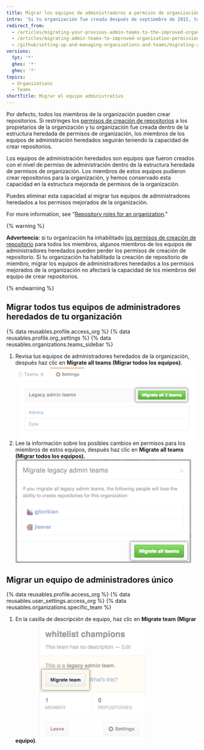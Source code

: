 ```yaml
---
title: Migrar los equipos de administradores a permisos de organización mejorados
intro: 'Si tu organización fue creada después de septiembre de 2015, tu organización ha mejorado los permisos de la organización por defecto. Las organizaciones creadas antes de septiembre de 2015 pueden necesitar migrar a los antiguos equipos de propietarios y administradores al modelo mejorado de permisos. Los miembros de los equipos de administradores heredados conservan de forma automática la capacidad para crear repositorios hasta que esos equipos sean migrados al modelo mejorado de permisos de la organización.'
redirect_from:
  - /articles/migrating-your-previous-admin-teams-to-the-improved-organization-permissions/
  - /articles/migrating-admin-teams-to-improved-organization-permissions
  - /github/setting-up-and-managing-organizations-and-teams/migrating-admin-teams-to-improved-organization-permissions
versions:
  fpt: '*'
  ghes: '*'
  ghec: '*'
topics:
  - Organizations
  - Teams
shortTitle: Migrar el equipo administrativo
---
```


Por defecto, todos los miembros de la organización pueden crear repositorios. Si restringes los [permisos de creación de repositorios](/articles/restricting-repository-creation-in-your-organization) a los propietarios de la organización y tu organización fue creada dentro de la estructura heredada de permisos de organización, los miembros de los equipos de administración heredados seguirán teniendo la capacidad de crear repositorios.

Los equipos de administración heredados son equipos que fueron creados con el nivel de permiso de administración dentro de la estructura heredada de permisos de organización. Los miembros de estos equipos pudieron crear repositorios para la organización, y hemos conservado esta capacidad en la estructura mejorada de permisos de la organización.

Puedes eliminar esta capacidad al migrar tus equipos de administradores heredados a los permisos mejorados de la organización.

For more information, see "[Repository roles for an organization](/organizations/managing-access-to-your-organizations-repositories/repository-roles-for-an-organization)."

{% warning %}

**Advertencia:** si tu organización ha inhabilitado [los permisos de creación de repositorio](/articles/restricting-repository-creation-in-your-organization) para todos los miembros, algunos miembros de los equipos de administradores heredados pueden perder los permisos de creación de repositorio. Si tu organización ha habilitado la creación de repositorio de miembro, migrar los equipos de administradores heredados a los permisos mejorados de la organización no afectará la capacidad de los miembros del equipo de crear repositorios.

{% endwarning %}

## Migrar todos tus equipos de administradores heredados de tu organización

{% data reusables.profile.access_org %}
{% data reusables.profile.org_settings %}
{% data reusables.organizations.teams_sidebar %}
1. Revisa tus equipos de administradores heredados de la organización, después haz clic en **Migrate all teams (Migrar todos los equipos)**. ![Botón Migrar todos los equipos](/assets/images/help/teams/migrate-all-legacy-admin-teams.png)
1. Lee la información sobre los posibles cambios en permisos para los miembros de estos equipos, después haz clic en **Migrate all teams (Migrar todos los equipos).** ![Botón Confirmar migración](/assets/images/help/teams/confirm-migrate-all-legacy-admin-teams.png)

## Migrar un equipo de administradores único

{% data reusables.profile.access_org %}
{% data reusables.user_settings.access_org %}
{% data reusables.organizations.specific_team %}
1. En la casilla de descripción de equipo, haz clic en **Migrate team (Migrar equipo)**. ![Botón Migrar equipo](/assets/images/help/teams/migrate-a-legacy-admin-team.png)
